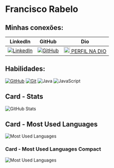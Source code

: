 #   Francisco Rabelo

## Minhas conexões:
| LinkedIn | GitHub | Dio
|--|--|--|
|[![LinkedIn](https://img.shields.io/badge/LinkedIn-000?style=for-the-badge&logo=linkedin&logoColor=0E76A8)](https://www.linkedin.com/in/franciscorabelo/) | [![GitHub](https://img.shields.io/badge/GitHbt-000?style=for-the-badge&logo=github&logoColor=white)](+https://github.com/SEUUSERNAME) | [<img src="https://hermes.digitalinnovation.one/assets/diome/logo-minimized.png" alt="Dio" width="20" height="20">  PERFIL NA DIO](https://www.dio.me/users/eri_mendes32)|

## Habilidades:
[![GitHub](https://img.shields.io/badge/GitHub-000?style=for-the-badge&logo=github&logoColor=30A3DC)](https://docs.github.com/)
[![Git](https://img.shields.io/badge/Git-000?style=for-the-badge&logo=git&logoColor=E94D5F)](https://git-scm.com/doc) ![Java](https://img.shields.io/badge/Java-000?style=for-the-badge&logo=java) ![JavaScript](https://img.shields.io/badge/JavaScript-000?style=for-the-badge&logo=javascript)

## Card - Stats
![GitHub Stats](https://github-readme-stats.vercel.app/api?username=erimendes&theme=transparent&bg_color=000&border_color=30A3DC&show_icons=true&icon_color=30A3DC&title_color=E94D5F&text_color=FFF) 

## Card - Most Used Languages
![Most Used Languages](https://github-readme-stats-git-masterrstaa-rickstaa.vercel.app/api/top-langs/?username=erimendes&bg_color=000&border_color=30A3DC&title_color=E94D5F&text_color=FFF)

### Card - Most Used Languages Compact
![Most Used Languages](https://github-readme-stats-git-masterrstaa-rickstaa.vercel.app/api/top-langs/?username=erimendes&layout=compact&bg_color=000&border_color=30A3DC&title_color=E94D5F&text_color=FFF)





